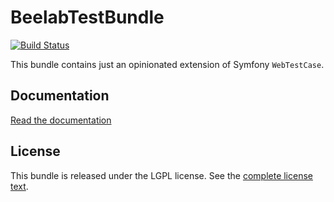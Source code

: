 BeelabTestBundle
================

[![Build Status](https://travis-ci.org/Bee-Lab/BeelabTestBundle.png?branch=master)](https://travis-ci.org/Bee-Lab/BeelabTestBundle)

This bundle contains just an opinionated extension of Symfony ``WebTestCase``.

Documentation
-------------

[Read the documentation](Resources/doc/index.md)

License
-------

This bundle is released under the LGPL license. See the [complete license text](Resources/meta/LICENSE).
